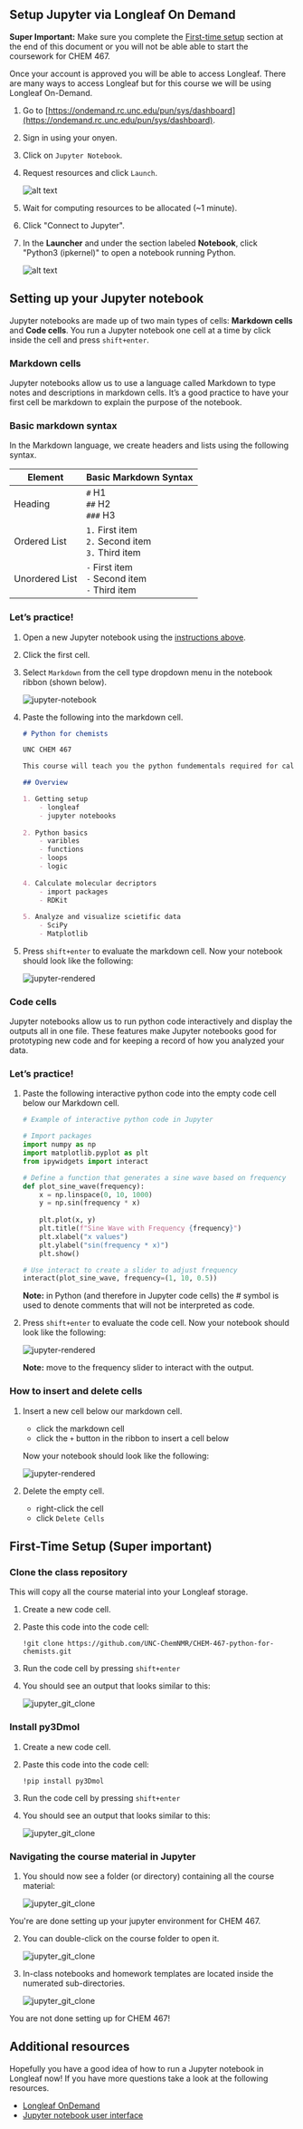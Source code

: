 ## Setup Jupyter via Longleaf On Demand

**Super Important:** Make sure you complete the [First-time setup](#first-time-setup-super-important) section at the end of this document or you will not be able able to start the coursework for CHEM 467.

Once your account is approved you will be able to access Longleaf. There are many ways to access Longleaf but for this course we will be using Longleaf On-Demand.

1) Go to [https://ondemand.rc.unc.edu/pun/sys/dashboard](https://ondemand.rc.unc.edu/pun/sys/dashboard).
2) Sign in using your onyen. 
3) Click on `Jupyter Notebook`.
4) Request resources and click `Launch`.

    ![alt text](images/jupyter_request_session.png)

5) Wait for computing resources to be allocated (~1 minute).
6) Click "Connect to Jupyter".
7) In the **Launcher** and under the section labeled **Notebook**, click "Python3 (ipkernel)" to open a notebook running Python.

    ![alt text](images/launch_python_notebook.png)

## Setting up your Jupyter notebook

Jupyter notebooks are made up of two main types of cells: **Markdown cells** and **Code cells**.
You run a Jupyter notebook one cell at a time by click inside the cell and press `shift+enter`.

### Markdown cells

Jupyter notebooks allow us to use a language called Markdown to type notes and descriptions in markdown cells. 
It’s a good practice to have your first cell be markdown to explain the purpose of the notebook.

### Basic markdown syntax 

In the Markdown language, we create headers and lists using the following syntax.

| Element        | Basic Markdown Syntax                                      |
| -------------- | ---------------------------------------------------------- |
| Heading        | `#` H1 <br> `##` H2 <br> `###` H3                          |
| Ordered List   | `1.` First item <br> `2.` Second item <br> `3.` Third item |
| Unordered List | `-` First item <br> `-` Second item <br> `-` Third item    |

### Let’s practice! 

1. Open a new Jupyter notebook using the [instructions above](#access-jupyter-via-longleaf-on-demand). 
2. Click the first cell.
3. Select `Markdown` from the cell type dropdown menu in the notebook ribbon (shown below).

    ![jupyter-notebook](images/jupyter_cell_type_markdown.png)

4. Paste the following into the markdown cell.

    ```markdown
    # Python for chemists

    UNC CHEM 467

    This course will teach you the python fundementals required for calculating molecular descriptos, analyze data (NMR), and visualize scietific data.

    ## Overview

    1. Getting setup
        - longleaf
        - jupyter notebooks
        
    2. Python basics
        - varibles
        - functions
        - loops
        - logic
        
    4. Calculate molecular decriptors
        - import packages
        - RDKit
        
    5. Analyze and visualize scietific data
        - SciPy
        - Matplotlib
    ```

5. Press `shift+enter` to evaluate the markdown cell. Now your notebook should look like the following:


    ![jupyter-rendered](images/jupyter_run_markdown.png)

### Code cells

Jupyter notebooks allow us to run python code interactively and display the outputs all in one file. These features make Jupyter notebooks good for prototyping new code and for keeping a record of how you analyzed your data.

### Let’s practice! 

1. Paste the following interactive python code into the empty code cell below our Markdown cell.

    ```Python
    # Example of interactive python code in Jupyter

    # Import packages
    import numpy as np
    import matplotlib.pyplot as plt
    from ipywidgets import interact

    # Define a function that generates a sine wave based on frequency
    def plot_sine_wave(frequency):
        x = np.linspace(0, 10, 1000)
        y = np.sin(frequency * x)
        
        plt.plot(x, y)
        plt.title(f"Sine Wave with Frequency {frequency}")
        plt.xlabel("x values")
        plt.ylabel("sin(frequency * x)")
        plt.show()

    # Use interact to create a slider to adjust frequency
    interact(plot_sine_wave, frequency=(1, 10, 0.5))
    ```

    **Note:** in Python (and therefore in Jupyter code cells) the # symbol is used to denote comments that will not be interpreted as code.

2. Press `shift+enter` to evaluate the code cell. Now your notebook should look like the following:

    ![jupyter-rendered](images/jupyter_run_code.png)

    **Note:** move to the frequency slider to interact with the output.

### How to insert and delete cells

1. Insert a new cell below our markdown cell.
    - click the markdown cell
    - click the `+` button in the ribbon to insert a cell below

    Now your notebook should look like the following:

    ![jupyter-rendered](images/jupyter_insert_cell.png)

2. Delete the empty cell.
    - right-click the cell
    - click `Delete Cells`


## First-Time Setup (Super important)

### Clone the class repository

This will copy all the course material into your Longleaf storage.

1) Create a new code cell. 
2) Paste this code into the code cell:

    `!git clone https://github.com/UNC-ChemNMR/CHEM-467-python-for-chemists.git`

3) Run the code cell by pressing `shift+enter`
4) You should see an output that looks similar to this:

    ![jupyter_git_clone](images/jupyter_git_clone.png)

### Install py3Dmol

1) Create a new code cell.
2) Paste this code into the code cell:

    `!pip install py3Dmol`

3) Run the code cell by pressing `shift+enter`
4) You should see an output that looks similar to this:

    ![jupyter_git_clone](images/jupyter_pip_install.png)


### Navigating the course material in Jupyter

1) You should now see a folder (or directory) containing all the course material:

    ![jupyter_git_clone](images/jupyter_course_directory.png)

You're are done setting up your jupyter environment for CHEM 467.

2) You can double-click on the course folder to open it. 

    ![jupyter_git_clone](images/jupyter_course_material.png)

3) In-class notebooks and homework templates are located inside the numerated sub-directories.

    ![jupyter_git_clone](images/jupyter_course_subdirectories.png)

You are not done setting up for CHEM 467!

## Additional resources

Hopefully you have a good idea of how to run a Jupyter notebook in Longleaf now! If you have more questions take a look at the following resources.

- [Longleaf OnDemand](https://help.rc.unc.edu/ondemand)
- [Jupyter notebook user interface](https://jupyter-notebook.readthedocs.io/en/latest/notebook.html#notebook-user-interface)



